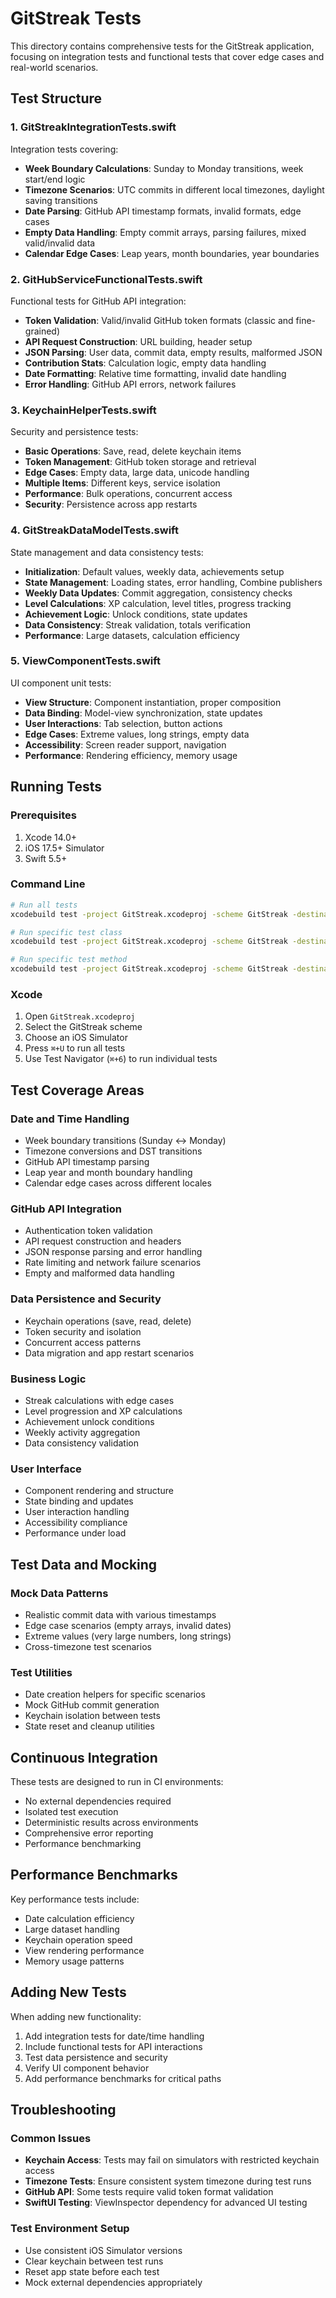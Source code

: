 # GitStreak Tests

This directory contains comprehensive tests for the GitStreak application, focusing on integration tests and functional tests that cover edge cases and real-world scenarios.

## Test Structure

### 1. GitStreakIntegrationTests.swift
Integration tests covering:
- **Week Boundary Calculations**: Sunday to Monday transitions, week start/end logic
- **Timezone Scenarios**: UTC commits in different local timezones, daylight saving transitions
- **Date Parsing**: GitHub API timestamp formats, invalid formats, edge cases
- **Empty Data Handling**: Empty commit arrays, parsing failures, mixed valid/invalid data
- **Calendar Edge Cases**: Leap years, month boundaries, year boundaries

### 2. GitHubServiceFunctionalTests.swift
Functional tests for GitHub API integration:
- **Token Validation**: Valid/invalid GitHub token formats (classic and fine-grained)
- **API Request Construction**: URL building, header setup
- **JSON Parsing**: User data, commit data, empty results, malformed JSON
- **Contribution Stats**: Calculation logic, empty data handling
- **Date Formatting**: Relative time formatting, invalid date handling
- **Error Handling**: GitHub API errors, network failures

### 3. KeychainHelperTests.swift
Security and persistence tests:
- **Basic Operations**: Save, read, delete keychain items
- **Token Management**: GitHub token storage and retrieval
- **Edge Cases**: Empty data, large data, unicode handling
- **Multiple Items**: Different keys, service isolation
- **Performance**: Bulk operations, concurrent access
- **Security**: Persistence across app restarts

### 4. GitStreakDataModelTests.swift
State management and data consistency tests:
- **Initialization**: Default values, weekly data, achievements setup
- **State Management**: Loading states, error handling, Combine publishers
- **Weekly Data Updates**: Commit aggregation, consistency checks
- **Level Calculations**: XP calculation, level titles, progress tracking
- **Achievement Logic**: Unlock conditions, state updates
- **Data Consistency**: Streak validation, totals verification
- **Performance**: Large datasets, calculation efficiency

### 5. ViewComponentTests.swift
UI component unit tests:
- **View Structure**: Component instantiation, proper composition
- **Data Binding**: Model-view synchronization, state updates
- **User Interactions**: Tab selection, button actions
- **Edge Cases**: Extreme values, long strings, empty data
- **Accessibility**: Screen reader support, navigation
- **Performance**: Rendering efficiency, memory usage

## Running Tests

### Prerequisites
1. Xcode 14.0+
2. iOS 17.5+ Simulator
3. Swift 5.5+

### Command Line
```bash
# Run all tests
xcodebuild test -project GitStreak.xcodeproj -scheme GitStreak -destination 'platform=iOS Simulator,name=iPhone 15,OS=17.5'

# Run specific test class
xcodebuild test -project GitStreak.xcodeproj -scheme GitStreak -destination 'platform=iOS Simulator,name=iPhone 15,OS=17.5' -only-testing:GitStreakTests/GitStreakIntegrationTests

# Run specific test method
xcodebuild test -project GitStreak.xcodeproj -scheme GitStreak -destination 'platform=iOS Simulator,name=iPhone 15,OS=17.5' -only-testing:GitStreakTests/GitStreakIntegrationTests/testWeekBoundaryCalculation_SundayToMondayTransition
```

### Xcode
1. Open `GitStreak.xcodeproj`
2. Select the GitStreak scheme
3. Choose an iOS Simulator
4. Press `⌘+U` to run all tests
5. Use Test Navigator (`⌘+6`) to run individual tests

## Test Coverage Areas

### Date and Time Handling
- Week boundary transitions (Sunday ↔ Monday)
- Timezone conversions and DST transitions
- GitHub API timestamp parsing
- Leap year and month boundary handling
- Calendar edge cases across different locales

### GitHub API Integration
- Authentication token validation
- API request construction and headers
- JSON response parsing and error handling
- Rate limiting and network failure scenarios
- Empty and malformed data handling

### Data Persistence and Security
- Keychain operations (save, read, delete)
- Token security and isolation
- Concurrent access patterns
- Data migration and app restart scenarios

### Business Logic
- Streak calculations with edge cases
- Level progression and XP calculations
- Achievement unlock conditions
- Weekly activity aggregation
- Data consistency validation

### User Interface
- Component rendering and structure
- State binding and updates
- User interaction handling
- Accessibility compliance
- Performance under load

## Test Data and Mocking

### Mock Data Patterns
- Realistic commit data with various timestamps
- Edge case scenarios (empty arrays, invalid dates)
- Extreme values (very large numbers, long strings)
- Cross-timezone test scenarios

### Test Utilities
- Date creation helpers for specific scenarios
- Mock GitHub commit generation
- Keychain isolation between tests
- State reset and cleanup utilities

## Continuous Integration

These tests are designed to run in CI environments:
- No external dependencies required
- Isolated test execution
- Deterministic results across environments
- Comprehensive error reporting
- Performance benchmarking

## Performance Benchmarks

Key performance tests include:
- Date calculation efficiency
- Large dataset handling
- Keychain operation speed
- View rendering performance
- Memory usage patterns

## Adding New Tests

When adding new functionality:
1. Add integration tests for date/time handling
2. Include functional tests for API interactions
3. Test data persistence and security
4. Verify UI component behavior
5. Add performance benchmarks for critical paths

## Troubleshooting

### Common Issues
- **Keychain Access**: Tests may fail on simulators with restricted keychain access
- **Timezone Tests**: Ensure consistent system timezone during test runs
- **GitHub API**: Some tests require valid token format validation
- **SwiftUI Testing**: ViewInspector dependency for advanced UI testing

### Test Environment Setup
- Use consistent iOS Simulator versions
- Clear keychain between test runs
- Reset app state before each test
- Mock external dependencies appropriately